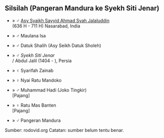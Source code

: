 ## Silsilah (Pangeran Mandura ke Syekh Siti Jenar)

*	» ♂ [Asy Syaikh Sayyid Ahmad Syah Jalaluddin][364832]
	<br/>(636 H - 711 H) Nasarabad, India

*	» ♂ Maulana Isa

*	» ♂ Datuk Shalih (Asy Seikh Datuk Sholeh)

*	» ♂ *Syekh Siti Jenar*
	<br/>/ Abdul Jalil (1404 - ), Persia

*	» ♀ Syarifah Zainab

*	» ♀ Nyai Ratu Mandoko

*	» ♂ Muhammad Hadi (Joko Tingkir)
	<br/>[Pajang]

*	» ♀ Ratu Mas Banten
	<br/>[Pajang]

*	» ♂ Pangeran Mandura

Sumber: rodovid.org
Catatan: sumber belum tentu benar.

[364832]: http://id.rodovid.org/wk/Orang:364832
